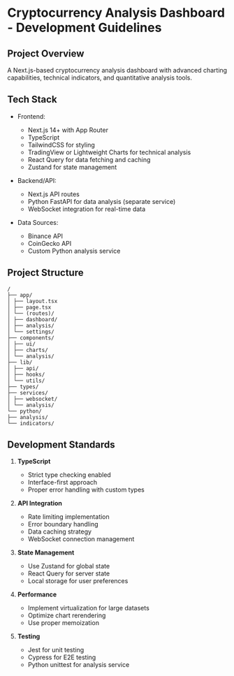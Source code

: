 # Cryptocurrency Analysis Dashboard - Development Guidelines

## Project Overview
A Next.js-based cryptocurrency analysis dashboard with advanced charting capabilities, technical indicators, and quantitative analysis tools.

## Tech Stack
- Frontend:
  - Next.js 14+ with App Router
  - TypeScript
  - TailwindCSS for styling
  - TradingView or Lightweight Charts for technical analysis
  - React Query for data fetching and caching
  - Zustand for state management

- Backend/API:
  - Next.js API routes
  - Python FastAPI for data analysis (separate service)
  - WebSocket integration for real-time data

- Data Sources:
  - Binance API
  - CoinGecko API
  - Custom Python analysis service

## Project Structure 

```
/
├── app/
│ ├── layout.tsx
│ ├── page.tsx
│ └── (routes)/
│ ├── dashboard/
│ ├── analysis/
│ └── settings/
├── components/
│ ├── ui/
│ ├── charts/
│ └── analysis/
├── lib/
│ ├── api/
│ ├── hooks/
│ └── utils/
├── types/
├── services/
│ ├── websocket/
│ └── analysis/
└── python/
├── analysis/
└── indicators/
```


## Development Standards
1. **TypeScript**
   - Strict type checking enabled
   - Interface-first approach
   - Proper error handling with custom types

2. **API Integration**
   - Rate limiting implementation
   - Error boundary handling
   - Data caching strategy
   - WebSocket connection management

3. **State Management**
   - Use Zustand for global state
   - React Query for server state
   - Local storage for user preferences

4. **Performance**
   - Implement virtualization for large datasets
   - Optimize chart rerendering
   - Use proper memoization

5. **Testing**
   - Jest for unit testing
   - Cypress for E2E testing
   - Python unittest for analysis service

